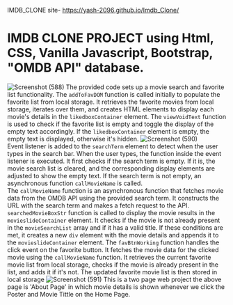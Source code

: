 IMDB_CLONE site-  https://yash-2096.github.io/Imdb_Clone/

# IMDB CLONE PROJECT using Html, CSS, Vanilla Javascript, Bootstrap, "OMDB API" database.
![Screenshot (588)](https://github.com/yash-2096/Imdb_Clone/assets/63354265/7b32bd5c-ab6f-4271-92b7-af41fcb431f1)
The provided code sets up a movie search and favorite list functionality.
   The `addToFavDOM` function is called initially to populate the favorite list from local storage. It retrieves the favorite movies from local storage, iterates over them, and creates HTML elements to display each movie's details in the `likedboxContainer` element. The `viewVoidText` function is used to check if the favorite list is empty and toggle the display of the empty text accordingly. If the `likedboxContainer` element is empty, the empty text is displayed, otherwise it's hidden.
![Screenshot (590)](https://github.com/yash-2096/Imdb_Clone/assets/63354265/45b7393d-6d05-4c44-91cd-94ca8101b718)   
                                                   Event listener is added to the `searchTerm` element to detect when the user types in the search bar. When the user types, the function inside the event listener is executed. It first checks if the search term is empty. If it is, the movie search list is cleared, and the corresponding display elements are adjusted to show the empty text. If the search term is not empty, an asynchronous function `callMovieName` is called.        
                                                   The `callMovieName` function is an asynchronous function that fetches movie data from the OMDB API using the provided search term. It constructs the URL with the search term and makes a fetch request to the API.
                                                   `searchedMovieBoxStr` function is called to display the movie results in the `movieslideContainer` element. It checks if the movie is not already present in the `movieSearchList` array and if it has a valid title. If these conditions are met, it creates a new `div` element with the movie details and appends it to the `movieslideContainer` element.
                                                    The `favBtnWorking` function handles the click event on the favorite button. It fetches the movie data for the clicked movie using the `callMovieName` function. It retrieves the current favorite movie list from local storage, checks if the movie is already present in the list, and adds it if it's not. The updated favorite movie list is then stored in local storage
![Screenshot (591)](https://github.com/yash-2096/Imdb_Clone/assets/63354265/058e9355-0849-45bb-a967-3ac181838a41)
                                                     This is a two page web project the above page is 'About Page' in which movie details is shown whenever we click the Poster and Movie Tittle on the Home Page.

